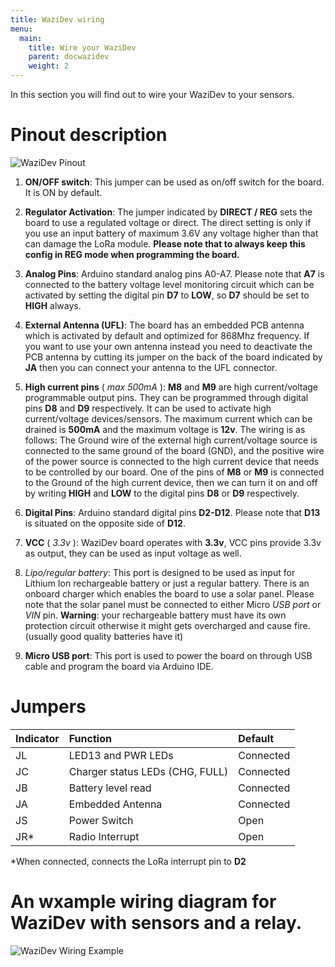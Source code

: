 ```yaml
---
title: WaziDev wiring
menu:
  main:
    title: Wire your WaziDev 
    parent: docwazidev
    weight: 2
---
```


In this section you will find out to wire your WaziDev to your sensors.

Pinout description
==================

![WaziDev Pinout](../images/pinout.jpg)

1. **ON/OFF switch**: This jumper can be used as on/off switch for the board. It is ON by default.
 
2. **Regulator Activation**: The jumper indicated by **DIRECT / REG** sets the board to use a regulated voltage or direct. The direct setting is only if you use an input battery of maximum 3.6V any voltage higher than that can damage the LoRa module. 
**Please note that to always keep this config in REG mode when programming the board.**
 
3. **Analog Pins**: Arduino standard analog pins A0-A7. Please note that **A7** is connected to the battery voltage level monitoring circuit which can be activated by setting the digital pin **D7** to **LOW**, so **D7** should be set to **HIGH** always.
 
4. **External Antenna (UFL)**: The board has an embedded PCB antenna which is activated by default and optimized for 868Mhz frequency. If you want to use your own antenna instead you need to deactivate the PCB antenna by cutting its jumper on the back of the board indicated by **JA** then you can connect your antenna to the UFL connector.
 
6. **High current pins** ( *max 500mA* ): **M8** and **M9** are high current/voltage programmable output pins. 
They can be programmed through digital pins **D8** and **D9** respectively. 
It can be used to activate high current/voltage devices/sensors. 
The maximum current which can be drained is **500mA** and the maximum voltage is **12v**. 
The wiring is as follows: The Ground wire of the external high current/voltage source is connected to the same ground of the board (GND), and the positive wire of the power source is connected to the high current device that needs to be controlled by our board. 
One of the pins of **M8** or **M9** is connected to the Ground of the high current device, then we can turn it on and off by writing **HIGH** and **LOW** to the digital pins **D8** or **D9** respectively.
 
7. **Digital Pins**: Arduino standard digital pins **D2-D12**. Please note that **D13** is situated on the opposite side of **D12**.
 
8. **VCC** ( *3.3v* ): WaziDev board operates with **3.3v**, VCC pins provide 3.3v as output, they can be used as input voltage as well.

9. *Lipo/regular battery*: This port is designed to be used as input for Lithium Ion rechargeable battery or just a regular battery. There is an onboard charger which enables the board to use a solar panel. 
Please note that the solar panel must be connected to either Micro *USB port* or *VIN* pin.
**Warning**: your rechargeable battery must have its own protection circuit otherwise it might gets overcharged and cause fire. (usually good quality batteries have it)
 
10. **Micro USB port**: This port is used to power the board on through USB cable and program the board via Arduino IDE.

Jumpers
=======

| Indicator  | Function                         | Default   |
| ---------- |:---------------------------------|:----------|
| JL         | LED13 and PWR LEDs               | Connected |
| JC         | Charger status LEDs (CHG, FULL)  | Connected |
| JB         | Battery level read               | Connected |
| JA         | Embedded Antenna                 | Connected |
| JS         | Power Switch                     | Open      |
| JR*        | Radio Interrupt                  | Open      |

\*When connected, connects the LoRa interrupt pin to **D2**



An wxample wiring diagram for WaziDev with sensors and a relay.
==============================================================

![WaziDev Wiring Example](../images/WiringExample.png)

